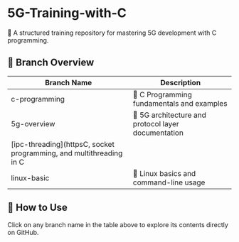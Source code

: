 # 5G-Training-with-C

🚀 A structured training repository for mastering 5G development with C programming.

## 📂 Branch Overview

| Branch Name | Description |
|-------------|-------------|
| c-programming | 🧠 C Programming fundamentals and examples |
| 5g-overview | 📡 5G architecture and protocol layer documentation |
| [ipc-threading](httpsC, socket programming, and multithreading in C |
| linux-basic | 🐧 Linux basics and command-line usage |

## 📘 How to Use
Click on any branch name in the table above to explore its contents directly on GitHub.
